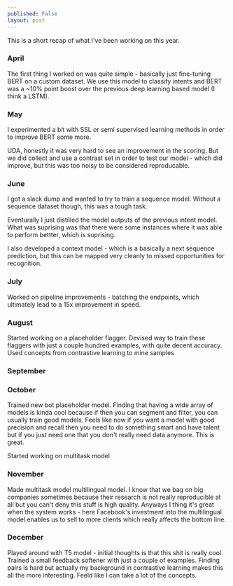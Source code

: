 ```yaml
---
published: False
layout: post
---
```


This is a short recap of what I've been working on this year. 
<!--more-->

### April

The first thing I worked on was quite simple - basically just fine-tuning BERT on a custom dataset. We use this model to classify intents and BERT was a ~10% point boost over the previous deep learning based model (I think a LSTM). 

### May
I experimented a bit with SSL or semi supervised learning methods in order to improve BERT some more. 

UDA, honestly it was very hard to see an improvement in the scoring. But we did collect and use a contrast set in order to test our model - which did improve, but this was too noisy to be considered reproducable. 

### June
I got a slack dump and wanted to try to train a sequence model. Without a sequence dataset though, this was a tough task. 

Eventurally I just distilled the model outputs of the previous intent model. What was suprising was that there were some instances where it was able to perform bettter, which is suprising. 

I also developed a context model - which is a basically a next sequence prediction, but this can be mapped very cleanly to missed opportunities for recognition. 
### July
Worked on pipeline improvements - batching the endpoints, which ultimately lead to a 15x improvement in speed. 

### August
Started working on a placeholder flagger. 
Devised way to train these flaggers with just a couple hundred examples, with quite decent accuracy. Used concepts from contrastive learning to mine samples

### September

### October
Trained new bot placeholder model. Finding that having a wide array of models is kinda cool because if then you can segment and filter, you can usually train good models. Feels like now if you want a model with good precision and recall then you need to do something smart and have talent but if you just need one that you don't really need data anymore. This is great. 

Started working on multitask model

### November

Made multitask model multilingual model. I know that we bag on big companies sometimes because their research is not really reproducible at all but you can't deny this stuff is high quality. Anyways I thing it's great when the system works - here Facebook's investment into the multilingual model enables us to sell to more clients which really affects the bottom line.

### December
Played around with T5 model - initial thoughts is that this shit is really cool. Trained a small feedback softener with just a couple of examples. Finding pairs is hard but actually my background in contrastive learning makes this all the more interesting. Feeld like I can take a lot of the concepts. 

